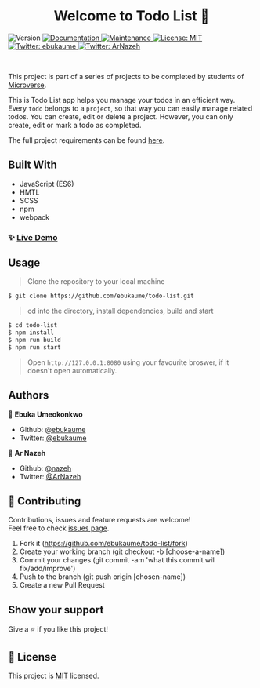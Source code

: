 <h1 align="center">Welcome to Todo List 👋</h1>
<p>
  <img alt="Version" src="https://img.shields.io/badge/version-1.0.0-blue.svg?cacheSeconds=2592000" />
  <a href="https://github.com/ebukaume/todo-list#readme" target="_blank">
    <img alt="Documentation" src="https://img.shields.io/badge/documentation-yes-brightgreen.svg" />
  </a>
  <a href="https://github.com/ebukaume/todo-list/graphs/commit-activity" target="_blank">
    <img alt="Maintenance" src="https://img.shields.io/badge/Maintained%3F-yes-green.svg" />
  </a>
  <a href="https://github.com/ebukaume/todo-list/blob/master/LICENSE" target="_blank">
    <img alt="License: MIT" src="https://img.shields.io/github/license/ebukaume/todo-list" />
  </a>
  <a href="https://twitter.com/ebukaume" target="_blank">
    <img alt="Twitter: ebukaume" src="https://img.shields.io/twitter/follow/ebukaume.svg?style=social" />
  </a>
  <a href="https://twitter.com/ArNazeh" target="_blank">
    <img alt="Twitter: ArNazeh" src="https://img.shields.io/twitter/follow/ArNazeh.svg?style=social" />
  </a>
</p>

<br>

This project is part of a series of projects to be completed by students of [Microverse](https://www.microverse.org/ 'The Global School for Remote Software Developers!').

This is Todo List app helps you manage your todos in an efficient way. Every `todo` belongs to a `project`, so that way you can easily manage related todos. You can create, edit or delete a project. However, you can only create, edit or mark a todo as completed.

The full project requirements can be found [here](https://www.theodinproject.com/courses/javascript/lessons/todo-list).

## Built With

- JavaScript (ES6)
- HMTL
- SCSS
- npm
- webpack

### ✨ [Live Demo](https://github.com/ebukaume/todo-list)

## Usage

> Clone the repository to your local machine

```sh
$ git clone https://github.com/ebukaume/todo-list.git
```

> cd into the directory, install dependencies, build and start

```sh
$ cd todo-list
$ npm install
$ npm run build
$ npm run start
```

> Open `http://127.0.0.1:8080` using your favourite broswer, if it doesn't open automatically.

## Authors

👤 **Ebuka Umeokonkwo**

- Github: [@ebukaume](https://github.com/ebukaume)
- Twitter: [@ebukaume](https://twitter.com/ebukaume)

👤 **Ar Nazeh**

- Github: [@nazeh](https://github.com/Nazeh)
- Twitter: [@ArNazeh](https://twitter.com/ArNazeh)

## 🤝 Contributing

Contributions, issues and feature requests are welcome!<br />Feel free to check [issues page](https://github.com/ebukaume/todo-list/issues).

1. Fork it (https://github.com/ebukaume/todo-list/fork)
2. Create your working branch (git checkout -b [choose-a-name])
3. Commit your changes (git commit -am 'what this commit will fix/add/improve')
4. Push to the branch (git push origin [chosen-name])
5. Create a new Pull Request

## Show your support

Give a ⭐️ if you like this project!

## 📝 License

This project is [MIT](https://github.com/ebukaume/todo-list/blob/master/LICENSE) licensed.
